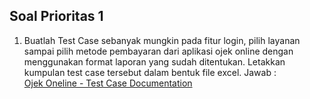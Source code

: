 ## Soal Prioritas 1

1. Buatlah Test Case sebanyak mungkin pada fitur login, pilih layanan sampai pilih metode pembayaran dari aplikasi ojek online dengan menggunakan format laporan yang sudah ditentukan. Letakkan kumpulan test case tersebut dalam bentuk file excel.
Jawab :\
[Ojek Oneline - Test Case Documentation](https://docs.google.com/spreadsheets/d/1JCEqS0N7_dp9tjqSZUiFaBgIoEav87hSl1gdPRvPq_g/edit?usp=sharing)